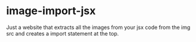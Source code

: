 # image-import-jsx
Just a website that extracts all the images from your jsx code from the img src and creates a import statement at the top. 
